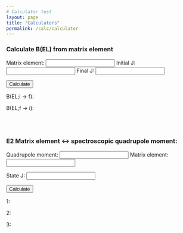 ```yaml
---
# Calculator test
layout: page
title: "Calculators"
permalink: /calc/calculator
---
```


### Calculate B(EL) from matrix element

Matrix element:  <input id="ME" type="number">
Initial J: <input id="InitJ" type="number">
Final J: <input id="FinaJ" type="number">


<button type="button" onclick="CalcBEL()">
  Calculate</button>

B(EL;i &#8594; f): 
<p style="display:inline" id="BELif"></p>  

B(EL;f &#8594; i):  
<p style="display:inline" id="BELfi"></p>

<BR>
<BR>

### E2 Matrix element &#8596; spectroscopic quadrupole moment:

Quadrupole moment: <input id="Q" type="number">
Matrix element: <input id="E2" type="number">

State J: <input id="J" type="number">

<button type="button" onclick="CalcMEQMom()">
  Calculate</button>
  
1: 
<p style="display:inline" id="blah1"></p>  

2:  
<p style="display:inline" id="blah2"></p>

3:  
<p style="display:inline" id="blah3"></p>


<script>
  function CalcBEL(){
    var ME = document.getElementById("ME").value;
    var initJ = document.getElementById("InitJ").value;
    var finaJ = document.getElementById("FinaJ").value;
    var BELif = Math.pow(ME,2)/(2*initJ+1);
    var BELfi = Math.pow(ME,2)/(2*finaJ+1);
    var BELifstring = BELif.toFixed(5).toString();
    var BELfistring = BELfi.toFixed(5).toString();
    document.getElementById("BELif").innerHTML=BELifstring;
    document.getElementById("BELfi").innerHTML=BELfistring;
    document.getElementById("Test").innerHTML=finaJ;
  }
  function CalcMEQMom(){
    var ME = document.getElementById("E2").value;
    var Q = document.getElementById("Q").value;
    var J = document.getElementById("J").value;
    var qMom = 0;
    var E2 = 0;
    var Jterm = (J*(2*J-1));// /((2*J+1)*(2*J+3)*(J+1));
    document.getElementById("blah1").innerHTML=Jterm.toString();
    document.getElementById("blah2").innerHTML=ME.toString();
    document.getElementById("blah3").innerHTML=J.toString();
    //if(ME!=0){
    //  qMom = ME * Math.sqrt(((J*(2*J-1))/((2*J+1)*(2*J+3)*(J+1))) * (16*Math.PI/5.));
    //  E2 = ME;
    //}
    //if(Q!=0){
    //  E2 = Q / Math.sqrt(((J * (2 * J -1))/((2*J+1)*(2*J+3)*(J+1))) * (16*Math.PI/5.));
    //  qMoM = Q;
    //}
    //var E2string = E2.toFixed(5).toString();
    //var Qstring = Q.toFixed(5).toString();
    //document.getElementById("E2").value=E2.toFixed(5);
    //document.getElementById("Q").value=qMom.toFixed(5);
    //document.getElementById("blah1").innerHTML="Test";
    //document.getElementById("blah2").innerHTML="Test";
  
  }
</script>
